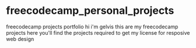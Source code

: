 # freecodecamp_personal_projects
freecodecamp projects portfolio
hi i'm gelvis this are my freecodecamp projects 
here you'll find the projects required to get my license for resposive web design
